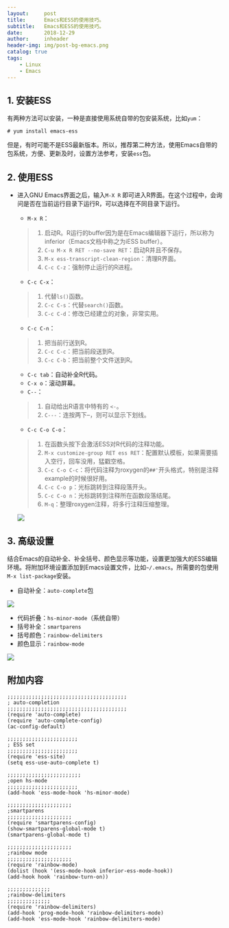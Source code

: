 ```yaml
---
layout:     post
title:      Emacs和ESS的使用技巧。
subtitle:   Emacs和ESS的使用技巧。
date:       2018-12-29
author:     inheader
header-img: img/post-bg-emacs.png
catalog: true
tags:
    - Linux
    - Emacs
---
```




## 1. 安装ESS

有两种方法可以安装，一种是直接使用系统自带的包安装系统，比如`yum`：

```
# yum install emacs-ess
```

但是，有时可能不是ESS最新版本。所以，推荐第二种方法，使用Emacs自带的包系统，方便、更新及时，设置方法参考，安装`ess`包。



## 2. 使用ESS

- 进入GNU Emacs界面之后，输入`M-X R` 即可进入R界面。在这个过程中，会询问是否在当前运行目录下运行R，可以选择在不同目录下运行。

  - `M-x R`：

  > 1. 启动R。R运行的buffer因为是在Emacs编辑器下运行，所以称为inferior（Emacs文档中称之为iESS buffer）。
  > 2. `C-u M-x R RET --no-save RET`：启动R并且不保存。
  > 3. `M-x ess-transcript-clean-region`：清理R界面。
  > 4. `C-c C-z`：强制停止运行的R进程。

  - `C-c C-x`：

  > 1. 代替`ls()`函数。
  > 2. `C-c C-s`：代替`search()`函数。
  > 3. `C-c C-d`：修改已经建立的对象，非常实用。

  - `C-c C-n`：

  > 1. 把当前行送到R。
  > 2. `C-c C-c`：把当前段送到R。
  > 3. `C-c C-b`：把当前整个文件送到R。

  - `C-c tab`：自动补全R代码。
  - `C-x o`：滚动屏幕。
  - `C--`：

  > 1. 自动给出R语言中特有的 `<-`。
  > 2. `C---`：连按两下–，则可以显示下划线。

  - `C-c C-o C-o`：

  > 1. 在函数头按下会激活ESS对R代码的注释功能。
  > 2. `M-x customize-group RET ess RET`：配置默认模板，如果需要插入空行，回车没用，猛戳空格。
  > 3. `C-c C-o C-c`：将代码注释为roxygen的`##'`开头格式，特别是注释example的时候很好用。
  > 4. `C-c C-o p`：光标跳转到注释段落开头。
  > 5. `C-c C-o n`：光标跳转到注释所在函数段落结尾。
  > 6. `M-q`：整理roxygen注释，将多行注释压缩整理。

  ![](http://images.duobanzhe.com/blog/Emacs_ESS_snap.jpg)



## 3. 高级设置

结合Emacs的自动补全、补全括号、颜色显示等功能，设置更加强大的ESS编辑环境。将附加环境设置添加到Emacs设置文件，比如`~/.emacs`。所需要的包使用`M-x list-package`安装。

- 自动补全：`auto-complete`包

![](http://images.duobanzhe.com/blog/emacs_ess_tipes_autocomplete.png)

- 代码折叠：`hs-minor-mode`（系统自带）
- 括号补全：`smartparens`
- 括号颜色：`rainbow-delimiters`
- 颜色显示：`rainbow-mode`

![](http://images.duobanzhe.com/blog/emacs_ess_tipes_parent.png)



## 附加内容

```
;;;;;;;;;;;;;;;;;;;;;;;;;;;;;;;;;;;;;;;
; auto-completion
;;;;;;;;;;;;;;;;;;;;;;;;;;;;;;;;;;;;;;;
(require 'auto-complete)
(require 'auto-complete-config)
(ac-config-default)

;;;;;;;;;;;;;;;;;;;;;;;
; ESS set
;;;;;;;;;;;;;;;;;;;;;;;
(require 'ess-site)
(setq ess-use-auto-complete t)

;;;;;;;;;;;;;;;;;;;;;;;;
;open hs-mode
;;;;;;;;;;;;;;;;;;;;;;;
(add-hook 'ess-mode-hook 'hs-minor-mode)

;;;;;;;;;;;;;;;;;;;;;
;smartparens
;;;;;;;;;;;;;;;;;;;;;
(require 'smartparens-config)
(show-smartparens-global-mode t)
(smartparens-global-mode t)

;;;;;;;;;;;;;;;;;;;;;
;rainbow mode 
;;;;;;;;;;;;;;;;;;;;;
(require 'rainbow-mode)
(dolist (hook '(ess-mode-hook inferior-ess-mode-hook))
(add-hook hook 'rainbow-turn-on))

;;;;;;;;;;;;;;
;rainbow-delimiters
;;;;;;;;;;;;;;
(require 'rainbow-delimiters)
(add-hook 'prog-mode-hook 'rainbow-delimiters-mode)
(add-hook 'ess-mode-hook 'rainbow-delimiters-mode)
```






